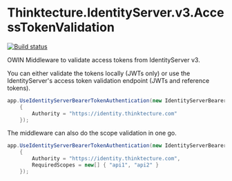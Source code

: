 Thinktecture.IdentityServer.v3.AccessTokenValidation
====================================================

[![Build status](https://ci.appveyor.com/api/projects/status/2qk9c4dxea9g801e?svg=true)](https://ci.appveyor.com/project/leastprivilege/thinktecture-identityserver-v3-accesstokenvalidati)


OWIN Middleware to validate access tokens from IdentityServer v3.

You can either validate the tokens locally (JWTs only) or use the IdentityServer's access token validation endpoint (JWTs and reference tokens).

```csharp
app.UseIdentityServerBearerTokenAuthentication(new IdentityServerBearerTokenAuthenticationOptions
    {
        Authority = "https://identity.thinktecture.com"
    });
```

The middleware can also do the scope validation in one go.

```csharp
app.UseIdentityServerBearerTokenAuthentication(new IdentityServerBearerTokenAuthenticationOptions
    {
        Authority = "https://identity.thinktecture.com",
        RequiredScopes = new[] { "api1", "api2" }
    });
```
